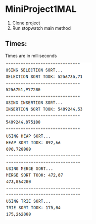 # MiniProject1MAL

1. Clone project
2. Run stopwatch main method


## Times:
Times are in milliseconds


![Regular expression diagram](https://github.com/MadsMeinertAndersenCPHBusiness/MiniProject1MAL/blob/main/SortTimes-MiniProject1.PNG)
